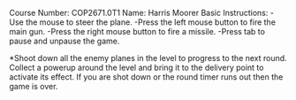 Course Number: COP2671.0T1
Name: Harris Moorer
Basic Instructions: 
-Use the mouse to steer the plane.
-Press the left mouse button to fire the main gun.
-Press the right mouse button to fire a missile.
-Press tab to pause and unpause the game.

*Shoot down all the enemy planes in the level to progress to the next round.
Collect a powerup around the level and bring it to the delivery point to
activate its effect. If you are shot down or the round timer runs out then the
game is over.